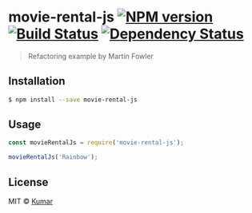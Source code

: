 # movie-rental-js [![NPM version][npm-image]][npm-url] [![Build Status][travis-image]][travis-url] [![Dependency Status][daviddm-image]][daviddm-url]
> Refactoring example by Martin Fowler

## Installation

```sh
$ npm install --save movie-rental-js
```

## Usage

```js
const movieRentalJs = require('movie-rental-js');

movieRentalJs('Rainbow');
```
## License

MIT © [Kumar](https://www.linkedin.com/in/aquaraga/)


[npm-image]: https://badge.fury.io/js/movie-rental-js.svg
[npm-url]: https://npmjs.org/package/movie-rental-js
[travis-image]: https://travis-ci.com/aquaraga/movie-rental-js.svg?branch=master
[travis-url]: https://travis-ci.com/aquaraga/movie-rental-js
[daviddm-image]: https://david-dm.org/aquaraga/movie-rental-js.svg?theme=shields.io
[daviddm-url]: https://david-dm.org/aquaraga/movie-rental-js
